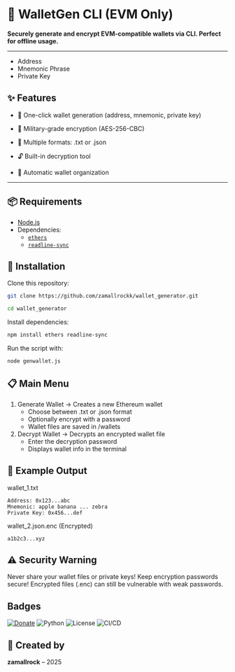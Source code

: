 # 🔐 WalletGen CLI (EVM Only)

**Securely generate and encrypt EVM-compatible wallets via CLI. Perfect for offline usage.**

---
- Address 
- Mnemonic Phrase
- Private Key
## ✨ Features

- 🚀 One-click wallet generation (address, mnemonic, private key)

- 🔐 Military-grade encryption (AES-256-CBC)

- 📁 Multiple formats: .txt or .json

- 🔓 Built-in decryption tool

- 📂 Automatic wallet organization
---

## 📦 Requirements

- [Node.js](https://nodejs.org)
- Dependencies:
  - [`ethers`](https://www.npmjs.com/package/ethers)
  - [`readline-sync`](https://www.npmjs.com/package/readline-sync)

## 🚀 Installation
Clone this repository:
```bash
git clone https://github.com/zamallrockk/wallet_generator.git

cd wallet_generator
```
Install dependencies:
```bash
npm install ethers readline-sync
```
Run the script with:
```bash
node genwallet.js
```

## 📋 Main Menu
1. Generate Wallet → Creates a new Ethereum wallet
   - Choose between .txt or .json format
   - Optionally encrypt with a password
   - Wallet files are saved in /wallets
2. Decrypt Wallet → Decrypts an encrypted wallet file
   - Enter the decryption password
   - Displays wallet info in the terminal


## 📌 Example Output
wallet_1.txt
```
Address: 0x123...abc  
Mnemonic: apple banana ... zebra  
Private Key: 0x456...def
```
wallet_2.json.enc (Encrypted)
```
a1b2c3...xyz
```
## ⚠️ Security Warning
Never share your wallet files or private keys!
Keep encryption passwords secure!
Encrypted files (.enc) can still be vulnerable with weak passwords.

## Badges

[![Donate](https://img.shields.io/badge/Buy_Me_a_Coffee-ko--fi-FF5E5B?logo=ko-fi&logoColor=white&style=flat-square)](https://ko-fi.com/zamallrock)
![Python](https://img.shields.io/badge/Python-3.10+-blue)
![License](https://img.shields.io/badge/license-MIT-green)
![CI/CD](https://github.com/zamallrockk/soneiumswap-bot/actions/workflows/python-ci.yml/badge.svg)

## 🧠 Created by
**zamallrock** – 2025




